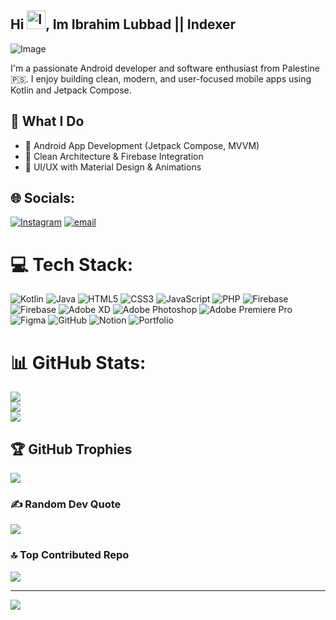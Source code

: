 ## Hi  <img src="https://github.com/user-attachments/assets/807a9819-4886-4f0c-95cc-5352f0c11bcc" width="30" height="30" alt="Image" />, Im Ibrahim Lubbad || Indexer
<img src="https://github.com/user-attachments/assets/37e2d437-62a5-4e9b-9822-dc8034a7ba8d" alt="Image" />

I'm a passionate Android developer and software enthusiast from Palestine 🇵🇸. I enjoy building clean, modern, and user-focused mobile apps using Kotlin and Jetpack Compose.

## 💼 What I Do
- 🔧 Android App Development (Jetpack Compose, MVVM)
- 🧠 Clean Architecture & Firebase Integration
- 🎨 UI/UX with Material Design & Animations
## 🌐 Socials:
[![Instagram](https://img.shields.io/badge/Instagram-%23E4405F.svg?logo=Instagram&logoColor=white)](https://instagram.com/indexer.dev) [![email](https://img.shields.io/badge/Email-D14836?logo=gmail&logoColor=white)](mailto:lubbadibrahim0@gmail.com) 

# 💻 Tech Stack:
![Kotlin](https://img.shields.io/badge/kotlin-%237F52FF.svg?style=for-the-badge&logo=kotlin&logoColor=white) ![Java](https://img.shields.io/badge/java-%23ED8B00.svg?style=for-the-badge&logo=openjdk&logoColor=white) ![HTML5](https://img.shields.io/badge/html5-%23E34F26.svg?style=for-the-badge&logo=html5&logoColor=white) ![CSS3](https://img.shields.io/badge/css3-%231572B6.svg?style=for-the-badge&logo=css3&logoColor=white) ![JavaScript](https://img.shields.io/badge/javascript-%23323330.svg?style=for-the-badge&logo=javascript&logoColor=%23F7DF1E) ![PHP](https://img.shields.io/badge/php-%23777BB4.svg?style=for-the-badge&logo=php&logoColor=white) ![Firebase](https://img.shields.io/badge/firebase-%23039BE5.svg?style=for-the-badge&logo=firebase) ![Firebase](https://img.shields.io/badge/firebase-a08021?style=for-the-badge&logo=firebase&logoColor=ffcd34) ![Adobe XD](https://img.shields.io/badge/Adobe%20XD-470137?style=for-the-badge&logo=Adobe%20XD&logoColor=#FF61F6) ![Adobe Photoshop](https://img.shields.io/badge/adobe%20photoshop-%2331A8FF.svg?style=for-the-badge&logo=adobe%20photoshop&logoColor=white) ![Adobe Premiere Pro](https://img.shields.io/badge/Adobe%20Premiere%20Pro-9999FF.svg?style=for-the-badge&logo=Adobe%20Premiere%20Pro&logoColor=white) ![Figma](https://img.shields.io/badge/figma-%23F24E1E.svg?style=for-the-badge&logo=figma&logoColor=white) ![GitHub](https://img.shields.io/badge/github-%23121011.svg?style=for-the-badge&logo=github&logoColor=white) ![Notion](https://img.shields.io/badge/Notion-%23000000.svg?style=for-the-badge&logo=notion&logoColor=white) ![Portfolio](https://img.shields.io/badge/Portfolio-%23000000.svg?style=for-the-badge&logo=firefox&logoColor=#FF7139)
# 📊 GitHub Stats:
![](https://github-readme-stats.vercel.app/api?username=barh0m1977&theme=radical&hide_border=false&include_all_commits=false&count_private=false)<br/>
![](https://nirzak-streak-stats.vercel.app/?user=barh0m1977&theme=radical&hide_border=false)<br/>
![](https://github-readme-stats.vercel.app/api/top-langs/?username=barh0m1977&theme=radical&hide_border=false&include_all_commits=false&count_private=false&layout=compact)

## 🏆 GitHub Trophies
![](https://github-profile-trophy.vercel.app/?username=barh0m1977&theme=radical&no-frame=false&no-bg=true&margin-w=4)

### ✍️ Random Dev Quote
![](https://quotes-github-readme.vercel.app/api?type=horizontal&theme=radical)

### 🔝 Top Contributed Repo
![](https://github-contributor-stats.vercel.app/api?username=barh0m1977&limit=5&theme=dark&combine_all_yearly_contributions=true)

---
[![](https://visitcount.itsvg.in/api?id=barh0m1977&icon=0&color=0)](https://visitcount.itsvg.in)

<!-- Proudly created with GPRM ( https://gprm.itsvg.in ) -->
